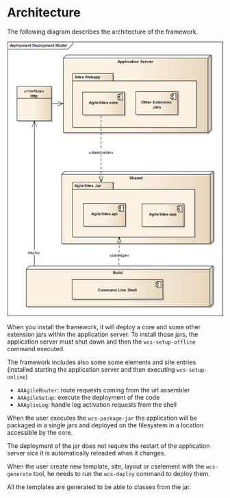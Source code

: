 # Architecture

The following diagram describes the architecture of the framework.

![Architecture](../img/architecture.png)

When you install the framework, it will deploy a core and some other extension jars within the application server.  To install those jars, the application server must shut down and then the `wcs-setup-offline` command executed. 

The framework includes also some  some elements and site entries (installed starting the application server and then executing `wcs-setup-online`)

- `AAAgileRouter`: route requests coming from the url assembler 
- `AAAgileSetup`: execute the deployment of the code
- `AAAglieLog`: handle log activation requests from the shell

When the user executes the `wcs-package-jar` the application will be packaged in a single jars and deployed on the filesystem in a location accessible by the core. 

The deployment of the jar does not require the restart of the application server sice it is automatically reloaded when it changes.

When the user create new template, site, layout or cselement with the `wcs-generate` tool, he needs to run the `wcs-deploy` command to deploy them.

All the templates are generated to be able to classes from the jar.